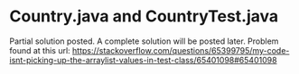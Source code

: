 # Country.java and CountryTest.java

Partial solution posted. A complete solution will be posted later.
Problem found at this url: https://stackoverflow.com/questions/65399795/my-code-isnt-picking-up-the-arraylist-values-in-test-class/65401098#65401098

